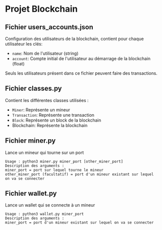 # Projet Blockchain

## Fichier users_accounts.json
Configuration des utilisateurs de la blockchain, contient pour chaque utilisateur les clés:
- `name`: Nom de l'utilisateur (string)
- `account`: Compte initial de l'utilisateur au démarrage de la blockchain (float)

Seuls les utilisateurs présent dans ce fichier peuvent faire des transactions.

## Fichier classes.py
Contient les différentes classes utilisées :
- `Miner`: Représente un mineur
- `Transaction`: Représente une transaction
- `Block`: Représente un block de la blockchain
- Blockchain: Représente la blockchain

## Fichier miner.py
Lance un mineur qui tourne sur un port
```console
Usage : python3 miner.py miner_port [other_miner_port]
Description des arguments :
miner_port = port sur lequel tourne le mineur
other_miner_port (facultatif) = port d'un mineur existant sur lequel on va se connecter
```

## Fichier wallet.py
Lance un wallet qui se connecte à un mineur
```console
Usage : python3 wallet.py miner_port
Description des arguments :
miner_port = port d'un mineur existant sur lequel on va se connecter
```
